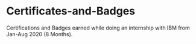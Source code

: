 # Certificates-and-Badges

Certifications and Badges earned while doing an internship with IBM from Jan-Aug 2020 (8 Months).
